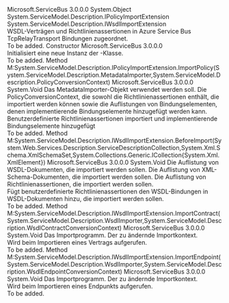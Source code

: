 <Type Name="TcpRelayTransportBindingElementImporter" FullName="Microsoft.ServiceBus.Description.TcpRelayTransportBindingElementImporter">
  <TypeSignature Language="C#" Value="public class TcpRelayTransportBindingElementImporter : System.ServiceModel.Description.IPolicyImportExtension, System.ServiceModel.Description.IWsdlImportExtension" />
  <TypeSignature Language="ILAsm" Value=".class public auto ansi beforefieldinit TcpRelayTransportBindingElementImporter extends System.Object implements class System.ServiceModel.Description.IPolicyImportExtension, class System.ServiceModel.Description.IWsdlImportExtension" />
  <TypeSignature Language="DocId" Value="T:Microsoft.ServiceBus.Description.TcpRelayTransportBindingElementImporter" />
  <TypeSignature Language="VB.NET" Value="Public Class TcpRelayTransportBindingElementImporter&#xA;Implements IPolicyImportExtension, IWsdlImportExtension" />
  <TypeSignature Language="F#" Value="type TcpRelayTransportBindingElementImporter = class&#xA;    interface IWsdlImportExtension&#xA;    interface IPolicyImportExtension" />
  <AssemblyInfo>
    <AssemblyName>Microsoft.ServiceBus</AssemblyName>
    <AssemblyVersion>3.0.0.0</AssemblyVersion>
  </AssemblyInfo>
  <Base>
    <BaseTypeName>System.Object</BaseTypeName>
  </Base>
  <Interfaces>
    <Interface>
      <InterfaceName>System.ServiceModel.Description.IPolicyImportExtension</InterfaceName>
    </Interface>
    <Interface>
      <InterfaceName>System.ServiceModel.Description.IWsdlImportExtension</InterfaceName>
    </Interface>
  </Interfaces>
  <Docs>
    <summary>WSDL-Verträgen und Richtlinienassertionen in Azure Service Bus TcpRelayTransport Bindungen zugeordnet.</summary>
    <remarks>To be added.</remarks>
  </Docs>
  <Members>
    <Member MemberName=".ctor">
      <MemberSignature Language="C#" Value="public TcpRelayTransportBindingElementImporter ();" />
      <MemberSignature Language="ILAsm" Value=".method public hidebysig specialname rtspecialname instance void .ctor() cil managed" />
      <MemberSignature Language="DocId" Value="M:Microsoft.ServiceBus.Description.TcpRelayTransportBindingElementImporter.#ctor" />
      <MemberSignature Language="VB.NET" Value="Public Sub New ()" />
      <MemberType>Constructor</MemberType>
      <AssemblyInfo>
        <AssemblyName>Microsoft.ServiceBus</AssemblyName>
        <AssemblyVersion>3.0.0.0</AssemblyVersion>
      </AssemblyInfo>
      <Parameters />
      <Docs>
        <summary>Initialisiert eine neue Instanz der <see cref="T:Microsoft.ServiceBus.Description.TcpRelayTransportBindingElementImporter" />-Klasse.</summary>
        <remarks>To be added.</remarks>
      </Docs>
    </Member>
    <Member MemberName="System.ServiceModel.Description.IPolicyImportExtension.ImportPolicy">
      <MemberSignature Language="C#" Value="void IPolicyImportExtension.ImportPolicy (System.ServiceModel.Description.MetadataImporter importer, System.ServiceModel.Description.PolicyConversionContext context);" />
      <MemberSignature Language="ILAsm" Value=".method hidebysig newslot virtual instance void System.ServiceModel.Description.IPolicyImportExtension.ImportPolicy(class System.ServiceModel.Description.MetadataImporter importer, class System.ServiceModel.Description.PolicyConversionContext context) cil managed" />
      <MemberSignature Language="DocId" Value="M:Microsoft.ServiceBus.Description.TcpRelayTransportBindingElementImporter.System#ServiceModel#Description#IPolicyImportExtension#ImportPolicy(System.ServiceModel.Description.MetadataImporter,System.ServiceModel.Description.PolicyConversionContext)" />
      <MemberSignature Language="VB.NET" Value="Sub ImportPolicy (importer As MetadataImporter, context As PolicyConversionContext) Implements IPolicyImportExtension.ImportPolicy" />
      <MemberType>Method</MemberType>
      <Implements>
        <InterfaceMember>M:System.ServiceModel.Description.IPolicyImportExtension.ImportPolicy(System.ServiceModel.Description.MetadataImporter,System.ServiceModel.Description.PolicyConversionContext)</InterfaceMember>
      </Implements>
      <AssemblyInfo>
        <AssemblyName>Microsoft.ServiceBus</AssemblyName>
        <AssemblyVersion>3.0.0.0</AssemblyVersion>
      </AssemblyInfo>
      <ReturnValue>
        <ReturnType>System.Void</ReturnType>
      </ReturnValue>
      <Parameters>
        <Parameter Name="importer" Type="System.ServiceModel.Description.MetadataImporter" />
        <Parameter Name="context" Type="System.ServiceModel.Description.PolicyConversionContext" />
      </Parameters>
      <Docs>
        <param name="importer">Das MetadataImporter-Objekt verwendet werden soll.</param>
        <param name="context">Die PolicyConversionContext, die sowohl die Richtlinienassertionen enthält, die importiert werden können sowie die Auflistungen von Bindungselementen, denen implementierende Bindungselemente hinzugefügt werden kann.</param>
        <summary>
            Benutzerdefinierte Richtlinienassertionen importiert und implementierende Bindungselemente hinzugefügt
            </summary>
        <remarks>To be added.</remarks>
      </Docs>
    </Member>
    <Member MemberName="System.ServiceModel.Description.IWsdlImportExtension.BeforeImport">
      <MemberSignature Language="C#" Value="void IWsdlImportExtension.BeforeImport (System.Web.Services.Description.ServiceDescriptionCollection wsdlDocuments, System.Xml.Schema.XmlSchemaSet xmlSchemas, System.Collections.Generic.ICollection&lt;System.Xml.XmlElement&gt; policy);" />
      <MemberSignature Language="ILAsm" Value=".method hidebysig newslot virtual instance void System.ServiceModel.Description.IWsdlImportExtension.BeforeImport(class System.Web.Services.Description.ServiceDescriptionCollection wsdlDocuments, class System.Xml.Schema.XmlSchemaSet xmlSchemas, class System.Collections.Generic.ICollection`1&lt;class System.Xml.XmlElement&gt; policy) cil managed" />
      <MemberSignature Language="DocId" Value="M:Microsoft.ServiceBus.Description.TcpRelayTransportBindingElementImporter.System#ServiceModel#Description#IWsdlImportExtension#BeforeImport(System.Web.Services.Description.ServiceDescriptionCollection,System.Xml.Schema.XmlSchemaSet,System.Collections.Generic.ICollection{System.Xml.XmlElement})" />
      <MemberSignature Language="VB.NET" Value="Sub BeforeImport (wsdlDocuments As ServiceDescriptionCollection, xmlSchemas As XmlSchemaSet, policy As ICollection(Of XmlElement)) Implements IWsdlImportExtension.BeforeImport" />
      <MemberType>Method</MemberType>
      <Implements>
        <InterfaceMember>M:System.ServiceModel.Description.IWsdlImportExtension.BeforeImport(System.Web.Services.Description.ServiceDescriptionCollection,System.Xml.Schema.XmlSchemaSet,System.Collections.Generic.ICollection{System.Xml.XmlElement})</InterfaceMember>
      </Implements>
      <AssemblyInfo>
        <AssemblyName>Microsoft.ServiceBus</AssemblyName>
        <AssemblyVersion>3.0.0.0</AssemblyVersion>
      </AssemblyInfo>
      <ReturnValue>
        <ReturnType>System.Void</ReturnType>
      </ReturnValue>
      <Parameters>
        <Parameter Name="wsdlDocuments" Type="System.Web.Services.Description.ServiceDescriptionCollection" />
        <Parameter Name="xmlSchemas" Type="System.Xml.Schema.XmlSchemaSet" />
        <Parameter Name="policy" Type="System.Collections.Generic.ICollection&lt;System.Xml.XmlElement&gt;" />
      </Parameters>
      <Docs>
        <param name="wsdlDocuments">Die Auflistung von WSDL-Dokumenten, die importiert werden sollen.</param>
        <param name="xmlSchemas">Die Auflistung von XML-Schema-Dokumenten, die importiert werden sollen.</param>
        <param name="policy">Die Auflistung von Richtlinienassertionen, die importiert werden sollen.</param>
        <summary>
            Fügt benutzerdefinierte Richtlinienassertionen den WSDL-Bindungen in WSDL-Dokumenten hinzu, die importiert werden sollen.
            </summary>
        <remarks>To be added.</remarks>
      </Docs>
    </Member>
    <Member MemberName="System.ServiceModel.Description.IWsdlImportExtension.ImportContract">
      <MemberSignature Language="C#" Value="void IWsdlImportExtension.ImportContract (System.ServiceModel.Description.WsdlImporter importer, System.ServiceModel.Description.WsdlContractConversionContext context);" />
      <MemberSignature Language="ILAsm" Value=".method hidebysig newslot virtual instance void System.ServiceModel.Description.IWsdlImportExtension.ImportContract(class System.ServiceModel.Description.WsdlImporter importer, class System.ServiceModel.Description.WsdlContractConversionContext context) cil managed" />
      <MemberSignature Language="DocId" Value="M:Microsoft.ServiceBus.Description.TcpRelayTransportBindingElementImporter.System#ServiceModel#Description#IWsdlImportExtension#ImportContract(System.ServiceModel.Description.WsdlImporter,System.ServiceModel.Description.WsdlContractConversionContext)" />
      <MemberSignature Language="VB.NET" Value="Sub ImportContract (importer As WsdlImporter, context As WsdlContractConversionContext) Implements IWsdlImportExtension.ImportContract" />
      <MemberType>Method</MemberType>
      <Implements>
        <InterfaceMember>M:System.ServiceModel.Description.IWsdlImportExtension.ImportContract(System.ServiceModel.Description.WsdlImporter,System.ServiceModel.Description.WsdlContractConversionContext)</InterfaceMember>
      </Implements>
      <AssemblyInfo>
        <AssemblyName>Microsoft.ServiceBus</AssemblyName>
        <AssemblyVersion>3.0.0.0</AssemblyVersion>
      </AssemblyInfo>
      <ReturnValue>
        <ReturnType>System.Void</ReturnType>
      </ReturnValue>
      <Parameters>
        <Parameter Name="importer" Type="System.ServiceModel.Description.WsdlImporter" />
        <Parameter Name="context" Type="System.ServiceModel.Description.WsdlContractConversionContext" />
      </Parameters>
      <Docs>
        <param name="importer">Das Importprogramm.</param>
        <param name="context">Der zu ändernde Importkontext.</param>
        <summary>
            Wird beim Importieren eines Vertrags aufgerufen.
            </summary>
        <remarks>To be added.</remarks>
      </Docs>
    </Member>
    <Member MemberName="System.ServiceModel.Description.IWsdlImportExtension.ImportEndpoint">
      <MemberSignature Language="C#" Value="void IWsdlImportExtension.ImportEndpoint (System.ServiceModel.Description.WsdlImporter importer, System.ServiceModel.Description.WsdlEndpointConversionContext context);" />
      <MemberSignature Language="ILAsm" Value=".method hidebysig newslot virtual instance void System.ServiceModel.Description.IWsdlImportExtension.ImportEndpoint(class System.ServiceModel.Description.WsdlImporter importer, class System.ServiceModel.Description.WsdlEndpointConversionContext context) cil managed" />
      <MemberSignature Language="DocId" Value="M:Microsoft.ServiceBus.Description.TcpRelayTransportBindingElementImporter.System#ServiceModel#Description#IWsdlImportExtension#ImportEndpoint(System.ServiceModel.Description.WsdlImporter,System.ServiceModel.Description.WsdlEndpointConversionContext)" />
      <MemberSignature Language="VB.NET" Value="Sub ImportEndpoint (importer As WsdlImporter, context As WsdlEndpointConversionContext) Implements IWsdlImportExtension.ImportEndpoint" />
      <MemberType>Method</MemberType>
      <Implements>
        <InterfaceMember>M:System.ServiceModel.Description.IWsdlImportExtension.ImportEndpoint(System.ServiceModel.Description.WsdlImporter,System.ServiceModel.Description.WsdlEndpointConversionContext)</InterfaceMember>
      </Implements>
      <AssemblyInfo>
        <AssemblyName>Microsoft.ServiceBus</AssemblyName>
        <AssemblyVersion>3.0.0.0</AssemblyVersion>
      </AssemblyInfo>
      <ReturnValue>
        <ReturnType>System.Void</ReturnType>
      </ReturnValue>
      <Parameters>
        <Parameter Name="importer" Type="System.ServiceModel.Description.WsdlImporter" />
        <Parameter Name="context" Type="System.ServiceModel.Description.WsdlEndpointConversionContext" />
      </Parameters>
      <Docs>
        <param name="importer">Das Importprogramm.</param>
        <param name="context">Der zu ändernde Importkontext.</param>
        <summary>
            Wird beim Importieren eines Endpunkts aufgerufen.
            </summary>
        <remarks>To be added.</remarks>
      </Docs>
    </Member>
  </Members>
</Type>